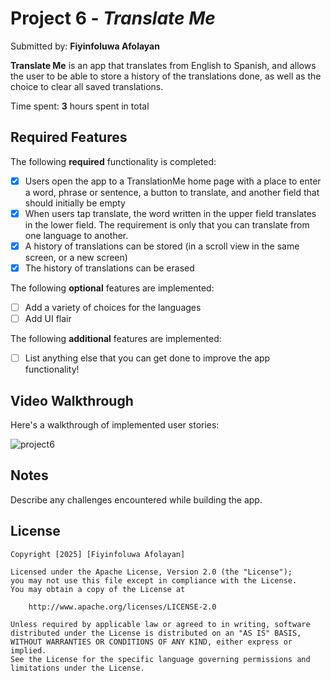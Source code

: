 
# Project 6 - *Translate Me*

Submitted by: **Fiyinfoluwa Afolayan**

**Translate Me** is an app that translates from English to Spanish, and allows the user to be able to store a history of the translations done, as well as the choice to clear all saved translations.

Time spent: **3** hours spent in total

## Required Features

The following **required** functionality is completed:

- [x] Users open the app to a TranslationMe home page with a place to enter a word, phrase or sentence, a button to translate, and another field that should initially be empty
- [x] When users tap translate, the word written in the upper field translates in the lower field. The requirement is only that you can translate from one language to another.
- [x] A history of translations can be stored (in a scroll view in the same screen, or a new screen)
- [x] The history of translations can be erased
 
The following **optional** features are implemented:

- [ ] Add a variety of choices for the languages
- [ ] Add UI flair

The following **additional** features are implemented:

- [ ] List anything else that you can get done to improve the app functionality!

## Video Walkthrough

Here's a walkthrough of implemented user stories:

![project6](https://github.com/user-attachments/assets/e5121e85-417b-438b-bf53-7c5aa0eef282)

## Notes

Describe any challenges encountered while building the app.

## License

    Copyright [2025] [Fiyinfoluwa Afolayan]

    Licensed under the Apache License, Version 2.0 (the "License");
    you may not use this file except in compliance with the License.
    You may obtain a copy of the License at

        http://www.apache.org/licenses/LICENSE-2.0

    Unless required by applicable law or agreed to in writing, software
    distributed under the License is distributed on an "AS IS" BASIS,
    WITHOUT WARRANTIES OR CONDITIONS OF ANY KIND, either express or implied.
    See the License for the specific language governing permissions and
    limitations under the License.
